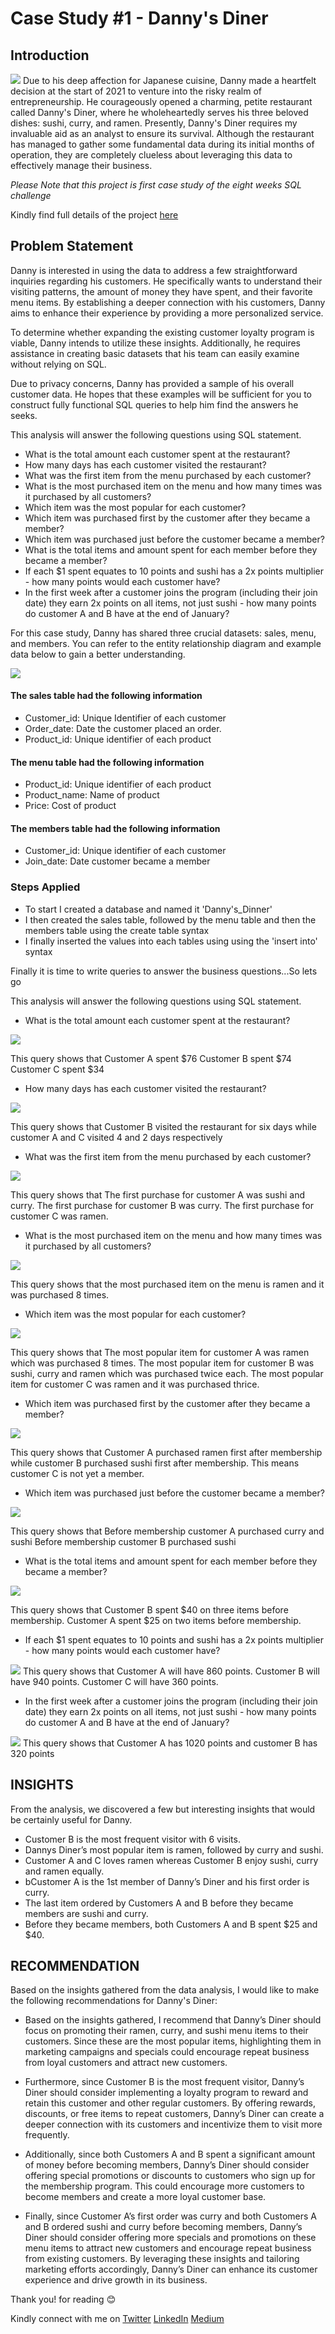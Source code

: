 # Case Study #1 - Danny's Diner

## Introduction
![](https://github.com/blessingekwere/8-weeks-SQL-challenge--Challenge-1--Dannys-Diner/blob/main/Introductory%20Pics.png)
Due to his deep affection for Japanese cuisine, Danny made a heartfelt decision at the start of 2021 to venture into the risky realm of entrepreneurship. He courageously opened a charming, petite restaurant called Danny's Diner, where he wholeheartedly serves his three beloved dishes: sushi, curry, and ramen.
Presently, Danny's Diner requires my invaluable aid as an analyst to ensure its survival. Although the restaurant has managed to gather some fundamental data during its initial months of operation, they are completely clueless about leveraging this data to effectively manage their business. 

*Please Note that this project is first case study of the eight weeks SQL challenge*

Kindly find full details of the project [here](https://8weeksqlchallenge.com/case-study-1/)

## Problem Statement
Danny is interested in using the data to address a few straightforward inquiries regarding his customers. He specifically wants to understand their visiting patterns, the amount of money they have spent, and their favorite menu items. By establishing a deeper connection with his customers, Danny aims to enhance their experience by providing a more personalized service.

To determine whether expanding the existing customer loyalty program is viable, Danny intends to utilize these insights. Additionally, he requires assistance in creating basic datasets that his team can easily examine without relying on SQL.

Due to privacy concerns, Danny has provided a sample of his overall customer data. He hopes that these examples will be sufficient for you to construct fully functional SQL queries to help him find the answers he seeks.

This analysis will answer the following questions using SQL statement.
*	What is the total amount each customer spent at the restaurant?
*	How many days has each customer visited the restaurant?
*	What was the first item from the menu purchased by each customer?
*	What is the most purchased item on the menu and how many times was it purchased by all customers?
*	Which item was the most popular for each customer?
*	Which item was purchased first by the customer after they became a member?
*	Which item was purchased just before the customer became a member?
*	What is the total items and amount spent for each member before they became a member?
*	If each $1 spent equates to 10 points and sushi has a 2x points multiplier - how many points would each customer have?
*	In the first week after a customer joins the program (including their join date) they earn 2x points on all items, not just sushi - how many points do customer A and B have at the end of January?

For this case study, Danny has shared three crucial datasets: sales, menu, and members. You can refer to the entity relationship diagram and example data below to gain a better understanding.

![](https://github.com/blessingekwere/8-weeks-SQL-challenge--Challenge-1--Dannys-Diner/blob/main/Screenshot%20(87).png)

#### The sales table had the following information
* Customer_id: Unique Identifier of each customer
* Order_date: Date the customer placed an order.
* Product_id: Unique identifier of each product 

#### The menu table had the following information
* Product_id:  Unique identifier of each product 
* Product_name: Name of product
* Price: Cost of product

#### The members table had the following information
* Customer_id: Unique identifier of each customer
* Join_date: Date customer became a member

### Steps Applied
* To start I created a database and named it 'Danny's_Dinner'
* I then created the sales table, followed by the menu table and then the members table using the create table syntax
* I finally inserted the values into each tables using using the 'insert into' syntax

Finally it is time to write queries to answer the business questions...So lets go 

This analysis will answer the following questions using SQL statement.
*	What is the total amount each customer spent at the restaurant?

![](https://github.com/blessingekwere/8-weeks-SQL-challenge--Challenge-1--Dannys-Diner/blob/main/1.png)

This query shows that 
Customer A spent $76
Customer B spent $74
Customer C spent $34

*	How many days has each customer visited the restaurant?

![](https://github.com/blessingekwere/8-weeks-SQL-challenge--Challenge-1--Dannys-Diner/blob/main/2.png)

This query shows that Customer B visited the restaurant for six days while customer A and C visited 4 and 2 days respectively

*	What was the first item from the menu purchased by each customer?

![](https://github.com/blessingekwere/8-weeks-SQL-challenge--Challenge-1--Dannys-Diner/blob/main/3.png)

This query shows that
The first purchase for customer A was sushi and curry.
The first purchase for customer B was curry.
The first purchase for customer C was ramen.

*	What is the most purchased item on the menu and how many times was it purchased by all customers?

![](https://github.com/blessingekwere/8-weeks-SQL-challenge--Challenge-1--Dannys-Diner/blob/main/4.png)

This query shows that the most purchased item on the menu is ramen and it was purchased 8 times.

*	Which item was the most popular for each customer?

![](https://github.com/blessingekwere/8-weeks-SQL-challenge--Challenge-1--Dannys-Diner/blob/main/5.png)

This query shows that 
The most popular item for customer A was ramen which was purchased 8 times.
The most popular item for customer B was sushi, curry and ramen which was purchased twice each. 
The most popular item for customer C was ramen and it was purchased thrice.

*	Which item was purchased first by the customer after they became a member?

![](https://github.com/blessingekwere/8-weeks-SQL-challenge--Challenge-1--Dannys-Diner/blob/main/6.png)

This query shows that Customer A purchased ramen first after membership while customer B purchased sushi first after membership. This means customer C is not yet a member.

*	Which item was purchased just before the customer became a member?

![](https://github.com/blessingekwere/8-weeks-SQL-challenge--Challenge-1--Dannys-Diner/blob/main/7.png)

This query shows that 
Before membership customer A purchased curry and sushi 
Before membership customer B purchased sushi

*	What is the total items and amount spent for each member before they became a member?

![](https://github.com/blessingekwere/8-weeks-SQL-challenge--Challenge-1--Dannys-Diner/blob/main/8.png)

This query shows that
Customer B spent $40 on three items before membership.
Customer A spent $25 on two items before membership.


*	If each $1 spent equates to 10 points and sushi has a 2x points multiplier - how many points would each customer have?

![](https://github.com/blessingekwere/8-weeks-SQL-challenge--Challenge-1--Dannys-Diner/blob/main/9.png)
This query shows that
Customer A will have 860 points.
Customer B will have 940 points.
Customer C will have 360 points.

*	In the first week after a customer joins the program (including their join date) they earn 2x points on all items, not just sushi - how many points do customer A and B have at the end of January?

![](https://github.com/blessingekwere/8-weeks-SQL-challenge--Challenge-1--Dannys-Diner/blob/main/10.png)
This query shows that Customer A has 1020 points and customer B has 320 points


## INSIGHTS
From the analysis, we discovered a few but interesting insights that would be certainly useful for Danny.

* Customer B is the most frequent visitor with 6 visits.
* Dannys Diner’s most popular item is ramen, followed by curry and sushi.
* Customer A and C loves ramen whereas Customer B enjoy sushi, curry and ramen equally.
* bCustomer A is the 1st member of Danny’s Diner and his first order is curry.
* The last item ordered by Customers A and B before they became members are sushi and curry.
* Before they became members, both Customers A and B spent $25 and $40.

## RECOMMENDATION
Based on the insights gathered from the data analysis, I would like to make the following recommendations for Danny's Diner:

* Based on the insights gathered, I recommend that Danny’s Diner should focus on promoting their ramen, curry, and sushi menu items to their customers. Since these are the most popular items, highlighting them in marketing campaigns and specials could encourage repeat business from loyal customers and attract new customers.

* Furthermore, since Customer B is the most frequent visitor, Danny’s Diner should consider implementing a loyalty program to reward and retain this customer and other regular customers. By offering rewards, discounts, or free items to repeat customers, Danny’s Diner can create a deeper connection with its customers and incentivize them to visit more frequently.

* Additionally, since both Customers A and B spent a significant amount of money before becoming members, Danny’s Diner should consider offering special promotions or discounts to customers who sign up for the membership program. This could encourage more customers to become members and create a more loyal customer base.

* Finally, since Customer A’s first order was curry and both Customers A and B ordered sushi and curry before becoming members, Danny’s Diner should consider offering more specials and promotions on these menu items to attract new customers and encourage repeat business from existing customers. By leveraging these insights and tailoring marketing efforts accordingly, Danny’s Diner can enhance its customer experience and drive growth in its business.

Thank you! for reading 😊

Kindly connect with me on [Twitter](https://twitter.com/Eddie_Gregs?t=dF3996shVxvPJTePTtxDdw&s=09)
[LinkedIn](https://www.linkedin.com/in/blessing-ekwere-857326216) 
[Medium](https://medium.com/@blessingekwere)
